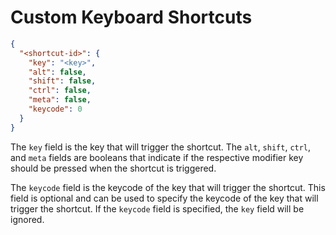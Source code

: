 
# Custom Keyboard Shortcuts

```json
{
  "<shortcut-id>": {
    "key": "<key>",
    "alt": false,
    "shift": false,
    "ctrl": false,
    "meta": false,
    "keycode": 0
  }
}
```

The `key` field is the key that will trigger the shortcut. The `alt`, `shift`, `ctrl`, and `meta` fields are booleans that indicate if the respective modifier key should be pressed when the shortcut is triggered.

The `keycode` field is the keycode of the key that will trigger the shortcut. This field is optional and can be used to specify the keycode of the key that will trigger the shortcut. If the `keycode` field is specified, the `key` field will be ignored.
